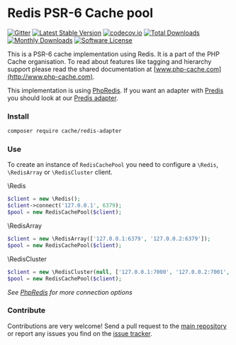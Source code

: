 # Redis PSR-6 Cache pool 
[![Gitter](https://badges.gitter.im/php-cache/cache.svg)](https://gitter.im/php-cache/cache?utm_source=badge&utm_medium=badge&utm_campaign=pr-badge)
[![Latest Stable Version](https://poser.pugx.org/cache/redis-adapter/v/stable)](https://packagist.org/packages/cache/redis-adapter)
[![codecov.io](https://codecov.io/github/php-cache/redis-adapter/coverage.svg?branch=master)](https://codecov.io/github/php-cache/redis-adapter?branch=master)
[![Total Downloads](https://poser.pugx.org/cache/redis-adapter/downloads)](https://packagist.org/packages/cache/redis-adapter)
[![Monthly Downloads](https://poser.pugx.org/cache/redis-adapter/d/monthly.png)](https://packagist.org/packages/cache/redis-adapter)
[![Software License](https://img.shields.io/badge/license-MIT-brightgreen.svg?style=flat-square)](LICENSE)

This is a PSR-6 cache implementation using Redis. It is a part of the PHP Cache organisation. To read about 
features like tagging and hierarchy support please read the shared documentation at [www.php-cache.com](http://www.php-cache.com). 

This implementation is using [PhpRedis](https://github.com/phpredis/phpredis). If you want an adapter with 
[Predis](https://github.com/nrk/predis) you should look at our [Predis adapter](https://github.com/php-cache/predis-adapter). 

### Install

```bash
composer require cache/redis-adapter
```

### Use

To create an instance of `RedisCachePool` you need to configure a `\Redis`, `\RedisArray` or `\RedisCluster` client. 

\Redis
```php
$client = new \Redis();
$client->connect('127.0.0.1', 6379);
$pool = new RedisCachePool($client);
```

\RedisArray
```php
$client = new \RedisArray(['127.0.0.1:6379', '127.0.0.2:6379']);
$pool = new RedisCachePool($client);
```

\RedisCluster
```php
$client = new \RedisCluster(null, ['127.0.0.1:7000', '127.0.0.2:7001', '127.0.0.2:7002',]);
$pool = new RedisCachePool($client);
```

_See [PhpRedis](https://github.com/phpredis/phpredis) for more connection options_

### Contribute

Contributions are very welcome! Send a pull request to the [main repository](https://github.com/php-cache/cache) or 
report any issues you find on the [issue tracker](http://issues.php-cache.com).
